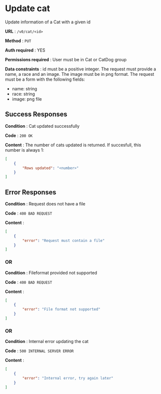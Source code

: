 # Update cat

Update information of a Cat with a given id

**URL** : `/v0/cat/<id>`

**Method** : `PUT`

**Auth required** : YES

**Permissions required** : User must be in Cat or CatDog group

**Data constraints** : id must be a positive integer. The request must provide a name, a race and an image. The image must be in png format. The request must be a form with the following fields:

- name: string
- race: string
- image: png file

## Success Responses

**Condition** : Cat updated successfully

**Code** : `200 OK`

**Content** : The number of cats updated is returned. If succesfull, this number is always 1:

```json
[
    {
        "Rows updated": "<number>"
    }
]
```

## Error Responses

**Condition** : Request does not have a file 

**Code** : `400 BAD REQUEST`

**Content** : 

```json
[
    {
        "error": "Request must contain a file"
    }
]
````

### OR

**Condition** : Fileformat provided not supported 

**Code** : `400 BAD REQUEST`

**Content** :

```json
[
    {
        "error": "File format not supported"
    }
]
````

### OR

**Condition** : Internal error updating the cat 

**Code** : `500 INTERNAL SERVER ERROR`

**Content** :

```json
[
    {
        "error": "Internal error, try again later"
    }
]
````